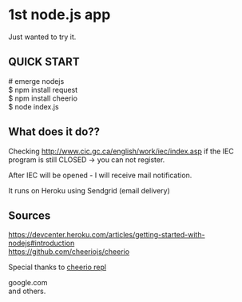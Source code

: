 # 1st node.js app
Just wanted to try it.

## QUICK START
\# emerge nodejs  
$ npm install request  
$ npm install cheerio  
$ node index.js  

## What does it do??

Checking http://www.cic.gc.ca/english/work/iec/index.asp if the IEC program is still CLOSED -> you can not 
register.

After IEC will be opened - I will receive mail notification.

It runs on Heroku using Sendgrid (email delivery)

## Sources
https://devcenter.heroku.com/articles/getting-started-with-nodejs#introduction  
https://github.com/cheeriojs/cheerio  

Special thanks to [cheerio repl](https://tubes.io/blog/2012/11/30/debugging-cheerio-selectors-made-easy/)  

google.com  
and others.


